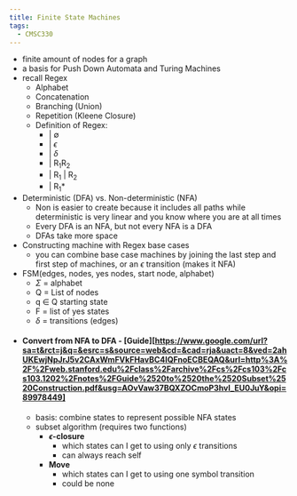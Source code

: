 ```yaml
---
title: Finite State Machines
tags:
  - CMSC330
---
```

- finite amount of nodes for a graph
- a basis for Push Down Automata and Turing Machines
- recall Regex
	- Alphabet
	- Concatenation
	- Branching (Union)
	- Repetition (Kleene Closure)
	- Definition of Regex:
		- | $\emptyset$
		- | $\epsilon$
		- | $\delta$
		- | R$_1$R$_2$
		- | R$_1$ | R$_2$
		- | R$_1$*
- Deterministic (DFA) vs. Non-deterministic (NFA)
	- Non is easier to create because it includes all paths while deterministic is very linear and you know where you are at all times
	- Every DFA is an NFA, but not every NFA is a DFA
	- DFAs take more space
- Constructing machine with Regex base cases
	- you can combine base case machines by joining the last step and first step of machines, or an $\epsilon$ transition (makes it NFA)
- FSM(edges, nodes, yes nodes, start node, alphabet)
	- $\Sigma$ = alphabet
	- Q = List of nodes
	- q $\in$ Q starting state
	- F = list of yes states
	- $\delta$ = transitions (edges)
- #### **Convert from NFA to DFA** - [Guide][https://www.google.com/url?sa=t&rct=j&q=&esrc=s&source=web&cd=&cad=rja&uact=8&ved=2ahUKEwjNpJrJ5v2CAxWmFVkFHavBC4IQFnoECBEQAQ&url=http%3A%2F%2Fweb.stanford.edu%2Fclass%2Farchive%2Fcs%2Fcs103%2Fcs103.1202%2Fnotes%2FGuide%2520to%2520the%2520Subset%2520Construction.pdf&usg=AOvVaw37BQXZOCmoP3hvl_EU0JuY&opi=89978449]
	- basis: combine states to represent possible NFA states
	- subset algorithm (requires two functions)
		- **$\epsilon$-closure**
			- which states can I get to using only $\epsilon$ transitions
			- can always reach self
		- **Move**
			- which states can I get to using one symbol transition
			- could be none